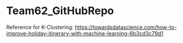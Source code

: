 # Team62_GitHubRepo
Reference for K-Clustering: https://towardsdatascience.com/how-to-improve-holiday-itinerary-with-machine-learning-6b3cd3c79d1
